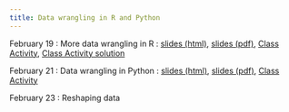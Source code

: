 ```yaml
---
title: Data wrangling in R and Python
---
```


February 19
: More data wrangling in R
  : [slides (html)](https://sta279-s24.github.io/slides/lecture_12.html), [slides (pdf)](https://sta279-s24.github.io/slides/lecture_12.pdf), [Class Activity](https://sta279-s24.github.io/class_activities/ca_lecture_12.html), [Class Activity solution](https://sta279-s24.github.io/class_activities/ca_lecture_12_solutions.html)

February 21
: Data wrangling in Python
  : [slides (html)](https://sta279-s24.github.io/slides/lecture_13.html), [slides (pdf)](https://sta279-s24.github.io/slides/lecture_13.pdf), [Class Activity](https://sta279-s24.github.io/class_activities/ca_lecture_13.html)

February 23
: Reshaping data